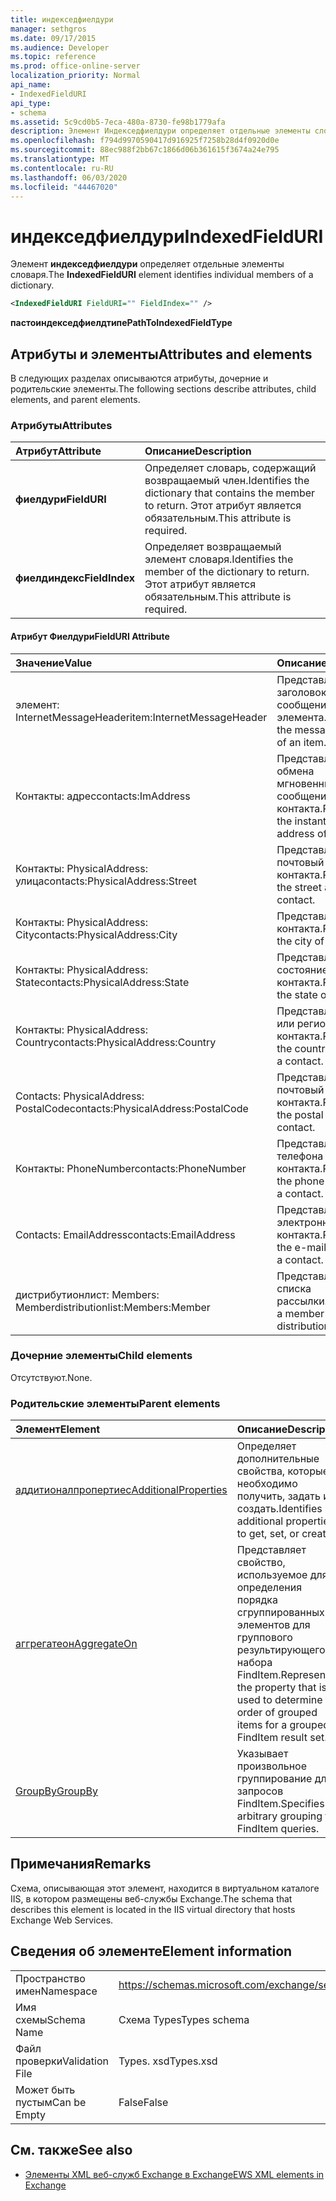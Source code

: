 ```yaml
---
title: индекседфиелдури
manager: sethgros
ms.date: 09/17/2015
ms.audience: Developer
ms.topic: reference
ms.prod: office-online-server
localization_priority: Normal
api_name:
- IndexedFieldURI
api_type:
- schema
ms.assetid: 5c9cd0b5-7eca-480a-8730-fe98b1779afa
description: Элемент Индекседфиелдури определяет отдельные элементы словаря.
ms.openlocfilehash: f794d9970590417d916925f7258b28d4f0920d0e
ms.sourcegitcommit: 88ec988f2bb67c1866d06b361615f3674a24e795
ms.translationtype: MT
ms.contentlocale: ru-RU
ms.lasthandoff: 06/03/2020
ms.locfileid: "44467020"
---
```

# <a name="indexedfielduri"></a><span data-ttu-id="45bd3-103">индекседфиелдури</span><span class="sxs-lookup"><span data-stu-id="45bd3-103">IndexedFieldURI</span></span>

<span data-ttu-id="45bd3-104">Элемент **индекседфиелдури** определяет отдельные элементы словаря.</span><span class="sxs-lookup"><span data-stu-id="45bd3-104">The **IndexedFieldURI** element identifies individual members of a dictionary.</span></span> 
  
```xml
<IndexedFieldURI FieldURI="" FieldIndex="" />
```

 <span data-ttu-id="45bd3-105">**пастоиндекседфиелдтипе**</span><span class="sxs-lookup"><span data-stu-id="45bd3-105">**PathToIndexedFieldType**</span></span>
## <a name="attributes-and-elements"></a><span data-ttu-id="45bd3-106">Атрибуты и элементы</span><span class="sxs-lookup"><span data-stu-id="45bd3-106">Attributes and elements</span></span>

<span data-ttu-id="45bd3-107">В следующих разделах описываются атрибуты, дочерние и родительские элементы.</span><span class="sxs-lookup"><span data-stu-id="45bd3-107">The following sections describe attributes, child elements, and parent elements.</span></span>
  
### <a name="attributes"></a><span data-ttu-id="45bd3-108">Атрибуты</span><span class="sxs-lookup"><span data-stu-id="45bd3-108">Attributes</span></span>

|<span data-ttu-id="45bd3-109">**Атрибут**</span><span class="sxs-lookup"><span data-stu-id="45bd3-109">**Attribute**</span></span>|<span data-ttu-id="45bd3-110">**Описание**</span><span class="sxs-lookup"><span data-stu-id="45bd3-110">**Description**</span></span>|
|:-----|:-----|
|<span data-ttu-id="45bd3-111">**фиелдури**</span><span class="sxs-lookup"><span data-stu-id="45bd3-111">**FieldURI**</span></span> <br/> |<span data-ttu-id="45bd3-112">Определяет словарь, содержащий возвращаемый член.</span><span class="sxs-lookup"><span data-stu-id="45bd3-112">Identifies the dictionary that contains the member to return.</span></span> <span data-ttu-id="45bd3-113">Этот атрибут является обязательным.</span><span class="sxs-lookup"><span data-stu-id="45bd3-113">This attribute is required.</span></span>  <br/> |
|<span data-ttu-id="45bd3-114">**фиелдиндекс**</span><span class="sxs-lookup"><span data-stu-id="45bd3-114">**FieldIndex**</span></span> <br/> |<span data-ttu-id="45bd3-115">Определяет возвращаемый элемент словаря.</span><span class="sxs-lookup"><span data-stu-id="45bd3-115">Identifies the member of the dictionary to return.</span></span> <span data-ttu-id="45bd3-116">Этот атрибут является обязательным.</span><span class="sxs-lookup"><span data-stu-id="45bd3-116">This attribute is required.</span></span>  <br/> |
   
#### <a name="fielduri-attribute"></a><span data-ttu-id="45bd3-117">Атрибут Фиелдури</span><span class="sxs-lookup"><span data-stu-id="45bd3-117">FieldURI Attribute</span></span>

|<span data-ttu-id="45bd3-118">**Значение**</span><span class="sxs-lookup"><span data-stu-id="45bd3-118">**Value**</span></span>|<span data-ttu-id="45bd3-119">**Описание**</span><span class="sxs-lookup"><span data-stu-id="45bd3-119">**Description**</span></span>|
|:-----|:-----|
|<span data-ttu-id="45bd3-120">элемент: InternetMessageHeader</span><span class="sxs-lookup"><span data-stu-id="45bd3-120">item:InternetMessageHeader</span></span>  <br/> |<span data-ttu-id="45bd3-121">Представляет заголовок сообщения для элемента.</span><span class="sxs-lookup"><span data-stu-id="45bd3-121">Represents the message header of an item.</span></span>  <br/> |
|<span data-ttu-id="45bd3-122">Контакты: адрес</span><span class="sxs-lookup"><span data-stu-id="45bd3-122">contacts:ImAddress</span></span>  <br/> |<span data-ttu-id="45bd3-123">Представляет адрес обмена мгновенными сообщениями контакта.</span><span class="sxs-lookup"><span data-stu-id="45bd3-123">Represents the instant messaging address of a contact.</span></span>  <br/> |
|<span data-ttu-id="45bd3-124">Контакты: PhysicalAddress: улица</span><span class="sxs-lookup"><span data-stu-id="45bd3-124">contacts:PhysicalAddress:Street</span></span>  <br/> |<span data-ttu-id="45bd3-125">Представляет почтовый адрес контакта.</span><span class="sxs-lookup"><span data-stu-id="45bd3-125">Represents the street address of a contact.</span></span>  <br/> |
|<span data-ttu-id="45bd3-126">Контакты: PhysicalAddress: City</span><span class="sxs-lookup"><span data-stu-id="45bd3-126">contacts:PhysicalAddress:City</span></span>  <br/> |<span data-ttu-id="45bd3-127">Представляет город контакта.</span><span class="sxs-lookup"><span data-stu-id="45bd3-127">Represents the city of a contact.</span></span>  <br/> |
|<span data-ttu-id="45bd3-128">Контакты: PhysicalAddress: State</span><span class="sxs-lookup"><span data-stu-id="45bd3-128">contacts:PhysicalAddress:State</span></span>  <br/> |<span data-ttu-id="45bd3-129">Представляет состояние контакта.</span><span class="sxs-lookup"><span data-stu-id="45bd3-129">Represents the state of a contact.</span></span>  <br/> |
|<span data-ttu-id="45bd3-130">Контакты: PhysicalAddress: Country</span><span class="sxs-lookup"><span data-stu-id="45bd3-130">contacts:PhysicalAddress:Country</span></span>  <br/> |<span data-ttu-id="45bd3-131">Представляет страну или регион контакта.</span><span class="sxs-lookup"><span data-stu-id="45bd3-131">Represents the country/region of a contact.</span></span>  <br/> |
|<span data-ttu-id="45bd3-132">Contacts: PhysicalAddress: PostalCode</span><span class="sxs-lookup"><span data-stu-id="45bd3-132">contacts:PhysicalAddress:PostalCode</span></span>  <br/> |<span data-ttu-id="45bd3-133">Представляет почтовый индекс контакта.</span><span class="sxs-lookup"><span data-stu-id="45bd3-133">Represents the postal code of a contact.</span></span>  <br/> |
|<span data-ttu-id="45bd3-134">Контакты: PhoneNumber</span><span class="sxs-lookup"><span data-stu-id="45bd3-134">contacts:PhoneNumber</span></span>  <br/> |<span data-ttu-id="45bd3-135">Представляет номер телефона контакта.</span><span class="sxs-lookup"><span data-stu-id="45bd3-135">Represents the phone number of a contact.</span></span>  <br/> |
|<span data-ttu-id="45bd3-136">Contacts: EmailAddress</span><span class="sxs-lookup"><span data-stu-id="45bd3-136">contacts:EmailAddress</span></span>  <br/> |<span data-ttu-id="45bd3-137">Представляет адрес электронной почты контакта.</span><span class="sxs-lookup"><span data-stu-id="45bd3-137">Represents the e-mail address of a contact.</span></span>  <br/> |
|<span data-ttu-id="45bd3-138">дистрибутионлист: Members: Member</span><span class="sxs-lookup"><span data-stu-id="45bd3-138">distributionlist:Members:Member</span></span>  <br/> |<span data-ttu-id="45bd3-139">Представляет члена списка рассылки.</span><span class="sxs-lookup"><span data-stu-id="45bd3-139">Represents a member of a distribution list.</span></span>  <br/> |
   
### <a name="child-elements"></a><span data-ttu-id="45bd3-140">Дочерние элементы</span><span class="sxs-lookup"><span data-stu-id="45bd3-140">Child elements</span></span>

<span data-ttu-id="45bd3-141">Отсутствуют.</span><span class="sxs-lookup"><span data-stu-id="45bd3-141">None.</span></span>
  
### <a name="parent-elements"></a><span data-ttu-id="45bd3-142">Родительские элементы</span><span class="sxs-lookup"><span data-stu-id="45bd3-142">Parent elements</span></span>

|<span data-ttu-id="45bd3-143">**Элемент**</span><span class="sxs-lookup"><span data-stu-id="45bd3-143">**Element**</span></span>|<span data-ttu-id="45bd3-144">**Описание**</span><span class="sxs-lookup"><span data-stu-id="45bd3-144">**Description**</span></span>|
|:-----|:-----|
|[<span data-ttu-id="45bd3-145">аддитионалпропертиес</span><span class="sxs-lookup"><span data-stu-id="45bd3-145">AdditionalProperties</span></span>](additionalproperties.md) <br/> |<span data-ttu-id="45bd3-146">Определяет дополнительные свойства, которые необходимо получить, задать или создать.</span><span class="sxs-lookup"><span data-stu-id="45bd3-146">Identifies additional properties to get, set, or create.</span></span>  <br/> |
|[<span data-ttu-id="45bd3-147">аггрегатеон</span><span class="sxs-lookup"><span data-stu-id="45bd3-147">AggregateOn</span></span>](aggregateon.md) <br/> |<span data-ttu-id="45bd3-148">Представляет свойство, используемое для определения порядка сгруппированных элементов для группового результирующего набора FindItem.</span><span class="sxs-lookup"><span data-stu-id="45bd3-148">Represents the property that is used to determine the order of grouped items for a grouped FindItem result set.</span></span>  <br/> |
|[<span data-ttu-id="45bd3-149">GroupBy</span><span class="sxs-lookup"><span data-stu-id="45bd3-149">GroupBy</span></span>](groupby.md) <br/> |<span data-ttu-id="45bd3-150">Указывает произвольное группирование для запросов FindItem.</span><span class="sxs-lookup"><span data-stu-id="45bd3-150">Specifies an arbitrary grouping for FindItem queries.</span></span>  <br/> |
   
## <a name="remarks"></a><span data-ttu-id="45bd3-151">Примечания</span><span class="sxs-lookup"><span data-stu-id="45bd3-151">Remarks</span></span>

<span data-ttu-id="45bd3-152">Схема, описывающая этот элемент, находится в виртуальном каталоге IIS, в котором размещены веб-службы Exchange.</span><span class="sxs-lookup"><span data-stu-id="45bd3-152">The schema that describes this element is located in the IIS virtual directory that hosts Exchange Web Services.</span></span>
  
## <a name="element-information"></a><span data-ttu-id="45bd3-153">Сведения об элементе</span><span class="sxs-lookup"><span data-stu-id="45bd3-153">Element information</span></span>

|||
|:-----|:-----|
|<span data-ttu-id="45bd3-154">Пространство имен</span><span class="sxs-lookup"><span data-stu-id="45bd3-154">Namespace</span></span>  <br/> |https://schemas.microsoft.com/exchange/services/2006/types  <br/> |
|<span data-ttu-id="45bd3-155">Имя схемы</span><span class="sxs-lookup"><span data-stu-id="45bd3-155">Schema Name</span></span>  <br/> |<span data-ttu-id="45bd3-156">Схема Types</span><span class="sxs-lookup"><span data-stu-id="45bd3-156">Types schema</span></span>  <br/> |
|<span data-ttu-id="45bd3-157">Файл проверки</span><span class="sxs-lookup"><span data-stu-id="45bd3-157">Validation File</span></span>  <br/> |<span data-ttu-id="45bd3-158">Types. xsd</span><span class="sxs-lookup"><span data-stu-id="45bd3-158">Types.xsd</span></span>  <br/> |
|<span data-ttu-id="45bd3-159">Может быть пустым</span><span class="sxs-lookup"><span data-stu-id="45bd3-159">Can be Empty</span></span>  <br/> |<span data-ttu-id="45bd3-160">False</span><span class="sxs-lookup"><span data-stu-id="45bd3-160">False</span></span>  <br/> |
   
## <a name="see-also"></a><span data-ttu-id="45bd3-161">См. также</span><span class="sxs-lookup"><span data-stu-id="45bd3-161">See also</span></span>



- [<span data-ttu-id="45bd3-162">Элементы XML веб-служб Exchange в Exchange</span><span class="sxs-lookup"><span data-stu-id="45bd3-162">EWS XML elements in Exchange</span></span>](ews-xml-elements-in-exchange.md)

